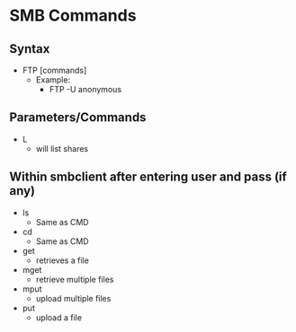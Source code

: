 # SMB Commands

## Syntax

- FTP [commands]
  - Example:
    - FTP <target ip> -U anonymous

## Parameters/Commands

- L
  - will list shares

## Within smbclient after entering user and pass (if any)

- ls
  - Same as CMD
- cd
  - Same as CMD
- get
  - retrieves a file
- mget
  - retrieve multiple files
- mput
  - upload multiple files  
- put
  - upload a file
